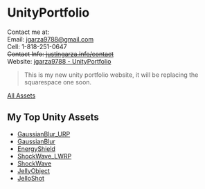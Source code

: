 # UnityPortfolio
 
Contact me at:  
Email: jgarza9788@gmail.com  
Cell: 1-818-251-0647  
~~Contact Info: [justingarza.info/contact](http://justingarza.info/contact/)~~  
Website: [jgarza9788 - UnityPortfolio](https://github.com/jgarza9788/UnityPortfolio)

>This is my new unity portfolio website, it will be replacing the squarespace one soon.

[All Assets](https://assetstore.unity.com/publishers/7928)

## My Top Unity Assets

* [GaussianBlur_URP](http://u3d.as/1wQD)  
* [GaussianBlur](http://u3d.as/yJk)
* [EnergyShield](http://u3d.as/8jm)
* [ShockWave_LWRP](http://u3d.as/1xYk)
* [ShockWave](http://u3d.as/oyN)  
* [JellyObject](http://u3d.as/Mm0)
* [JelloShot](http://u3d.as/15gd)


